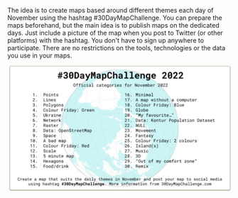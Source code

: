 The idea is to create maps based around different themes each day of November using the hashtag #30DayMapChallenge. You can prepare the maps beforehand, but the main idea is to publish maps on the dedicated days. Just include a picture of the map when you post to Twitter (or other platforms) with the hashtag. You don't have to sign up anywhere to participate. There are no restrictions on the tools, technologies or the data you use in your maps. 

![#30DayMapChallenge](30day.jpeg)


